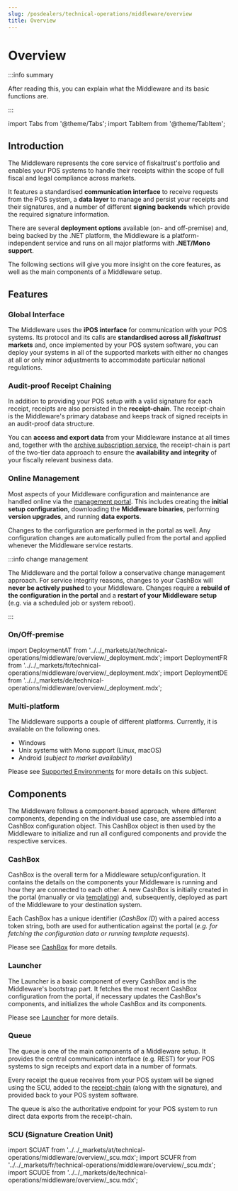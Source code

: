 ```yaml
---
slug: /posdealers/technical-operations/middleware/overview
title: Overview
---
```

# Overview

:::info summary

After reading this, you can explain what the Middleware and its basic functions are.

:::

import Tabs from '@theme/Tabs';
import TabItem from '@theme/TabItem';

## Introduction

The Middleware represents the core service of fiskaltrust's portfolio and enables your POS systems to handle their receipts within the scope of full fiscal and legal compliance across markets.

It features a standardised **communication interface** to receive requests from the POS system, a **data layer** to manage and persist your receipts and their signatures, and a number of different **signing backends** which provide the required signature information.

There are several **deployment options** available (on- and off-premise) and, being backed by the .NET platform, the Middleware is a platform-independent service and runs on all major platforms with **.NET/Mono support**.

The following sections will give you more insight on the core features, as well as the main components of a Middleware setup.



## Features

### Global Interface

The Middleware uses the **iPOS interface** for communication with your POS systems. Its protocol and its calls are **standardised across all _fiskaltrust_ markets** and, once implemented by your POS system software, you can deploy your systems in all of the supported markets with either no changes at all or only minor adjustments to accommodate particular national regulations.




### Audit-proof Receipt Chaining

In addition to providing your POS setup with a valid signature for each receipt, receipts are also persisted in the **receipt-chain**. The receipt-chain is the Middleware's primary database and keeps track of signed receipts in an audit-proof data structure.

You can **access and export data** from your Middleware instance at all times and, together with the [archive subscription service](../../buy-resell/products.md#receipt-archive), the receipt-chain is part of the two-tier data approach to ensure the **availability and integrity** of your fiscally relevant business data.



### Online Management

Most aspects of your Middleware configuration and maintenance are handled online via the [management portal](../../overview/management-portal.md). This includes creating the **initial setup configuration**, downloading the **Middleware binaries**, performing **version upgrades**, and running **data exports**.

Changes to the configuration are performed in the portal as well. Any configuration changes are automatically pulled from the portal and applied whenever the Middleware service restarts.

:::info change management

The Middleware and the portal follow a conservative change management approach. For service integrity reasons, changes to your CashBox will **never be actively pushed** to your Middleware. Changes require a **rebuild of the configuration in the portal** and a **restart of your Middleware setup** (e.g. via a scheduled job or system reboot).

:::



### On/Off-premise

import DeploymentAT from '../../_markets/at/technical-operations/middleware/overview/_deployment.mdx';
import DeploymentFR from '../../_markets/fr/technical-operations/middleware/overview/_deployment.mdx';
import DeploymentDE from '../../_markets/de/technical-operations/middleware/overview/_deployment.mdx';

<Tabs groupId="market">

  <TabItem value="AT" label="Austria">
    <DeploymentAT />
  </TabItem>

  <TabItem value="FR" label="France">
    <DeploymentFR />
  </TabItem>

  <TabItem value="DE" label="Germany">
    <DeploymentDE />
  </TabItem>

</Tabs>

### Multi-platform

The Middleware supports a couple of different platforms. Currently, it is available on the following ones.

* Windows
* Unix systems with Mono support (Linux, macOS)
* Android (*subject to market availability*)

Please see [Supported Environments](supported-environments.md) for more details on this subject.


## Components

The Middleware follows a component-based approach, where different components, depending on the individual use case, are assembled into a CashBox configuration object. This CashBox object is then used by the Middleware to initialize and run all configured components and provide the respective services.



### CashBox

CashBox is the overall term for a Middleware setup/configuration. It contains the details on the components your Middleware is running and how they are connected to each other. A new CashBox is initially created in the portal (manually or via [templating](../rollout-automation/templates.md)) and, subsequently, deployed as part of the Middleware to your destination system.

Each CashBox has a unique identifier (*CashBox ID*) with a paired access token string, both are used for authentication against the portal (*e.g. for fetching the configuration data or running template requests*).

Please see [CashBox](cashbox.md) for more details.



### Launcher

The Launcher is a basic component of every CashBox and is the Middleware's bootstrap part. It fetches the most recent CashBox configuration from the portal, if necessary updates the CashBox's components, and initializes the whole CashBox and its components.

Please see [Launcher](launcher.md) for more details.



### Queue

The queue is one of the main components of a Middleware setup. It provides the central communication interface (e.g. REST) for your POS systems to sign receipts and export data in a number of formats.

Every receipt the queue receives from your POS system will be signed using the SCU, added to the [receipt-chain](#audit-proof-receipt-chaining) (along with the signature), and provided back to your POS system software.

The queue is also the authoritative endpoint for your POS system to run direct data exports from the receipt-chain.



### SCU (Signature Creation Unit)

import SCUAT from '../../_markets/at/technical-operations/middleware/overview/_scu.mdx';
import SCUFR from '../../_markets/fr/technical-operations/middleware/overview/_scu.mdx';
import SCUDE from '../../_markets/de/technical-operations/middleware/overview/_scu.mdx';

<Tabs groupId="market">

  <TabItem value="AT" label="Austria">
    <SCUAT />
  </TabItem>

  <TabItem value="FR" label="France">
    <SCUFR />
  </TabItem>

  <TabItem value="DE" label="Germany">
    <SCUDE />
  </TabItem>

</Tabs>